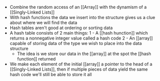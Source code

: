 - Combine the random access of an [[Array]] with the dynamism of a [[Singly-Linked Lists]]
- With hash functions the data we insert into the structure gives us a clue about where we will find the data
- Hash tables aren't good at ordering or sorting data
- A hash table consists of 2 main things:
	1 - A [[hash hunction]] which returns a nonnegative integer value called a hash code
	2 - An [[array]] capable of storing data of the type we wish to place into the data structure
	- The idea is we store our data in the [[array]] at the spot the [[hash function]] returned
- We make each element of the initial [[array]] a pointer to the head of a [[Singly-Linked Lists]], then if multiple pieces of data yield the same hash code we'll still be able to store it all